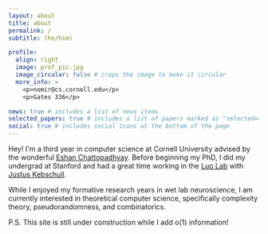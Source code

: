 ```yaml
---
layout: about
title: about
permalink: /
subtitle: (he/him)

profile:
  align: right
  image: prof_pic.jpg
  image_circular: false # crops the image to make it circular
  more_info: >
    <p>nomir@cs.cornell.edu</p>
    <p>Gates 336</p>

news: true # includes a list of news items
selected_papers: true # includes a list of papers marked as "selected={true}"
social: true # includes social icons at the bottom of the page
---
```


Hey! I'm a third year in computer science at Cornell University advised by the
wonderful [Eshan Chattopadhyay](https://www.cs.cornell.edu/~eshan/). Before
beginning my PhD, I did my undergrad at Stanford and had a great time
working in the [Luo Lab](https://luolab.stanford.edu) with
[Justus Kebschull](https://www.kebschull-lab.org).

While I enjoyed my formative research years in wet lab neuroscience, I am
currently interested in theoretical computer science, specifically complexity
theory, pseudorandomness, and combinatorics.

P.S. This site is still under construction while I add o(1) information!

<!-- Write your biography here. Tell the world about yourself. Link to your favorite [subreddit](http://reddit.com). You can put a picture in, too. The code is already in, just name your picture `prof_pic.jpg` and put it in the `img/` folder.

Put your address / P.O. box / other info right below your picture. You can also disable any of these elements by editing `profile` property of the YAML header of your `_pages/about.md`. Edit `_bibliography/papers.bib` and Jekyll will render your [publications page](/al-folio/publications/) automatically.

Link to your social media connections, too. This theme is set up to use [Font Awesome icons](https://fontawesome.com/) and [Academicons](https://jpswalsh.github.io/academicons/), like the ones below. Add your Facebook, Twitter, LinkedIn, Google Scholar, or just disable all of them. -->
